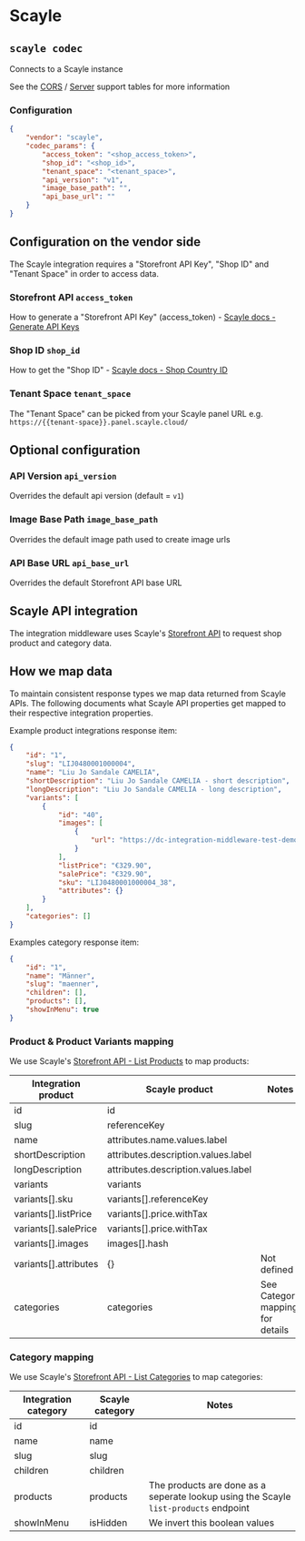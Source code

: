 # Scayle

## `scayle codec`

Connects to a Scayle instance

See the [CORS](../../../README.md#cors-support-table) / [Server](../../../README.md#server-support-table) support tables for more information

### Configuration

```json
{
	"vendor": "scayle",
	"codec_params": {
		"access_token": "<shop_access_token>",
		"shop_id": "<shop_id>",
		"tenant_space": "<tenant_space>",
		"api_version": "v1",
		"image_base_path": "",
		"api_base_url": ""
	}
}
```

## Configuration on the vendor side

The Scayle integration requires a "Storefront API Key", "Shop ID" and "Tenant Space" in order to access data.

### Storefront API `access_token`

How to generate a "Storefront API Key" (access_token) - [Scayle docs - Generate API Keys](https://scayle.dev/en/user-guide/settings/general/api-keys#generate-api-keys)

### Shop ID `shop_id`

How to get the "Shop ID" - [Scayle docs - Shop Country ID](https://scayle.dev/en/developer-guide/introduction/apis#country-identification)

### Tenant Space `tenant_space`

The "Tenant Space" can be picked from your Scayle panel URL e.g. `https://{{tenant-space}}.panel.scayle.cloud/`

## Optional configuration

### API Version `api_version`

Overrides the default api version (default = `v1`)

### Image Base Path `image_base_path`

Overrides the default image path used to create image urls

### API Base URL `api_base_url`

Overrides the default Storefront API base URL

## Scayle API integration

The integration middleware uses Scayle's [Storefront API](https://scayle.dev/en/api-guides/storefront-api) to request shop product and category data.

## How we map data

To maintain consistent response types we map data returned from Scayle APIs. The following documents what Scayle API properties get mapped to their respective integration properties.

Example product integrations response item:

```json
{
	"id": "1",
	"slug": "LIJ0480001000004",
	"name": "Liu Jo Sandale CAMELIA",
	"shortDescription": "Liu Jo Sandale CAMELIA - short description",
	"longDescription": "Liu Jo Sandale CAMELIA - long description",
	"variants": [
		{
			"id": "40",
			"images": [
				{
					"url": "https://dc-integration-middleware-test-demo.cdn.aboutyou.cloud/images/68bf124a0517bffaa5fe1dc7ac8707db.jpg"
				}
			],
			"listPrice": "€329.90",
			"salePrice": "€329.90",
			"sku": "LIJ0480001000004_38",
			"attributes": {}
		}
	],
	"categories": []
}
```

Examples category response item:

```json
{
	"id": "1",
	"name": "Männer",
	"slug": "maenner",
	"children": [],
	"products": [],
	"showInMenu": true
}
```

### Product & Product Variants mapping

We use Scayle's [Storefront API - List Products](https://scayle.dev/en/api-guides/storefront-api/resources/products/list-products) to map products:

| Integration product   | Scayle product                      | Notes                            |
| --------------------- | ----------------------------------- | -------------------------------- |
| id                    | id                                  |                                  |
| slug                  | referenceKey                        |                                  |
| name                  | attributes.name.values.label        |                                  |
| shortDescription      | attributes.description.values.label |                                  |
| longDescription       | attributes.description.values.label |                                  |
| variants              | variants                            |                                  |
| variants[].sku        | variants[].referenceKey             |                                  |
| variants[].listPrice  | variants[].price.withTax            |                                  |
| variants[].salePrice  | variants[].price.withTax            |                                  |
| variants[].images     | images[].hash                       |                                  |
| variants[].attributes | {}                                  | Not defined                      |
| categories            | categories                          | See Category mapping for details |

### Category mapping

We use Scayle's [Storefront API - List Categories](https://scayle.dev/en/api-guides/storefront-api/resources/categories/list-categories) to map categories:

| Integration category | Scayle category | Notes                                                                                |
| -------------------- | --------------- | ------------------------------------------------------------------------------------ |
| id                   | id              |                                                                                      |
| name                 | name            |                                                                                      |
| slug                 | slug            |                                                                                      |
| children             | children        |                                                                                      |
| products             | products        | The products are done as a seperate lookup using the Scayle `list-products` endpoint |
| showInMenu           | isHidden        | We invert this boolean values                                                        |

